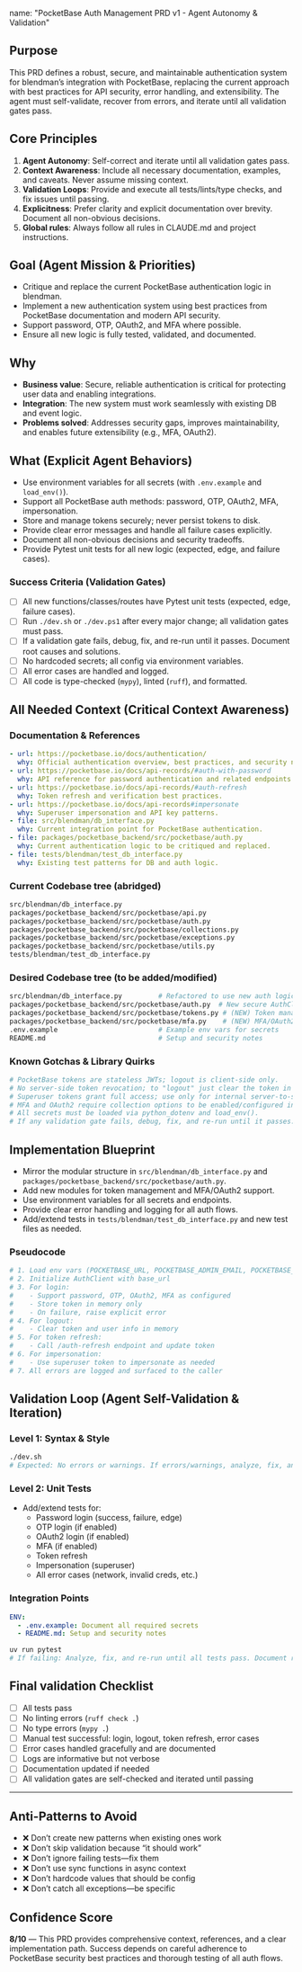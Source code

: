 
name: "PocketBase Auth Management PRD v1 - Agent Autonomy & Validation"

## Purpose
This PRD defines a robust, secure, and maintainable authentication system for blendman’s integration with PocketBase, replacing the current approach with best practices for API security, error handling, and extensibility. The agent must self-validate, recover from errors, and iterate until all validation gates pass.

## Core Principles
1. **Agent Autonomy**: Self-correct and iterate until all validation gates pass.
2. **Context Awareness**: Include all necessary documentation, examples, and caveats. Never assume missing context.
3. **Validation Loops**: Provide and execute all tests/lints/type checks, and fix issues until passing.
4. **Explicitness**: Prefer clarity and explicit documentation over brevity. Document all non-obvious decisions.
5. **Global rules**: Always follow all rules in CLAUDE.md and project instructions.

## Goal (Agent Mission & Priorities)
- Critique and replace the current PocketBase authentication logic in blendman.
- Implement a new authentication system using best practices from PocketBase documentation and modern API security.
- Support password, OTP, OAuth2, and MFA where possible.
- Ensure all new logic is fully tested, validated, and documented.

## Why
- **Business value**: Secure, reliable authentication is critical for protecting user data and enabling integrations.
- **Integration**: The new system must work seamlessly with existing DB and event logic.
- **Problems solved**: Addresses security gaps, improves maintainability, and enables future extensibility (e.g., MFA, OAuth2).

## What (Explicit Agent Behaviors)
- Use environment variables for all secrets (with `.env.example` and `load_env()`).
- Support all PocketBase auth methods: password, OTP, OAuth2, MFA, impersonation.
- Store and manage tokens securely; never persist tokens to disk.
- Provide clear error messages and handle all failure cases explicitly.
- Document all non-obvious decisions and security tradeoffs.
- Provide Pytest unit tests for all new logic (expected, edge, and failure cases).

### Success Criteria (Validation Gates)
- [ ] All new functions/classes/routes have Pytest unit tests (expected, edge, failure cases).
- [ ] Run `./dev.sh` or `./dev.ps1` after every major change; all validation gates must pass.
- [ ] If a validation gate fails, debug, fix, and re-run until it passes. Document root causes and solutions.
- [ ] No hardcoded secrets; all config via environment variables.
- [ ] All error cases are handled and logged.
- [ ] All code is type-checked (`mypy`), linted (`ruff`), and formatted.

## All Needed Context (Critical Context Awareness)

### Documentation & References
```yaml
- url: https://pocketbase.io/docs/authentication/
  why: Official authentication overview, best practices, and security notes.
- url: https://pocketbase.io/docs/api-records/#auth-with-password
  why: API reference for password authentication and related endpoints.
- url: https://pocketbase.io/docs/api-records/#auth-refresh
  why: Token refresh and verification best practices.
- url: https://pocketbase.io/docs/api-records#impersonate
  why: Superuser impersonation and API key patterns.
- file: src/blendman/db_interface.py
  why: Current integration point for PocketBase authentication.
- file: packages/pocketbase_backend/src/pocketbase/auth.py
  why: Current authentication logic to be critiqued and replaced.
- file: tests/blendman/test_db_interface.py
  why: Existing test patterns for DB and auth logic.
```

### Current Codebase tree (abridged)
```bash
src/blendman/db_interface.py
packages/pocketbase_backend/src/pocketbase/api.py
packages/pocketbase_backend/src/pocketbase/auth.py
packages/pocketbase_backend/src/pocketbase/collections.py
packages/pocketbase_backend/src/pocketbase/exceptions.py
packages/pocketbase_backend/src/pocketbase/utils.py
tests/blendman/test_db_interface.py
```

### Desired Codebase tree (to be added/modified)
```bash
src/blendman/db_interface.py         # Refactored to use new auth logic
packages/pocketbase_backend/src/pocketbase/auth.py  # New secure AuthClient
packages/pocketbase_backend/src/pocketbase/tokens.py # (NEW) Token management utilities
packages/pocketbase_backend/src/pocketbase/mfa.py    # (NEW) MFA/OAuth2 logic
.env.example                         # Example env vars for secrets
README.md                            # Setup and security notes
```

### Known Gotchas & Library Quirks
```python
# PocketBase tokens are stateless JWTs; logout is client-side only.
# No server-side token revocation; to "logout" just clear the token in memory.
# Superuser tokens grant full access; use only for internal server-to-server.
# MFA and OAuth2 require collection options to be enabled/configured in PocketBase admin UI.
# All secrets must be loaded via python_dotenv and load_env().
# If any validation gate fails, debug, fix, and re-run until it passes. Document root causes and solutions.
```

## Implementation Blueprint
- Mirror the modular structure in `src/blendman/db_interface.py` and `packages/pocketbase_backend/src/pocketbase/auth.py`.
- Add new modules for token management and MFA/OAuth2 support.
- Use environment variables for all secrets and endpoints.
- Provide clear error handling and logging for all auth flows.
- Add/extend tests in `tests/blendman/test_db_interface.py` and new test files as needed.

### Pseudocode
```python
# 1. Load env vars (POCKETBASE_URL, POCKETBASE_ADMIN_EMAIL, POCKETBASE_ADMIN_PASSWORD, etc.)
# 2. Initialize AuthClient with base_url
# 3. For login:
#    - Support password, OTP, OAuth2, MFA as configured
#    - Store token in memory only
#    - On failure, raise explicit error
# 4. For logout:
#    - Clear token and user info in memory
# 5. For token refresh:
#    - Call /auth-refresh endpoint and update token
# 6. For impersonation:
#    - Use superuser token to impersonate as needed
# 7. All errors are logged and surfaced to the caller
```

## Validation Loop (Agent Self-Validation & Iteration)

### Level 1: Syntax & Style
```bash
./dev.sh
# Expected: No errors or warnings. If errors/warnings, analyze, fix, and re-run until passing.
```

### Level 2: Unit Tests
- Add/extend tests for:
  - Password login (success, failure, edge)
  - OTP login (if enabled)
  - OAuth2 login (if enabled)
  - MFA (if enabled)
  - Token refresh
  - Impersonation (superuser)
  - All error cases (network, invalid creds, etc.)

### Integration Points
```yaml
ENV:
  - .env.example: Document all required secrets
  - README.md: Setup and security notes
```

```bash
uv run pytest
# If failing: Analyze, fix, and re-run until all tests pass. Document root causes and solutions.
```

## Final validation Checklist
- [ ] All tests pass
- [ ] No linting errors (`ruff check .`)
- [ ] No type errors (`mypy .`)
- [ ] Manual test successful: login, logout, token refresh, error cases
- [ ] Error cases handled gracefully and are documented
- [ ] Logs are informative but not verbose
- [ ] Documentation updated if needed
- [ ] All validation gates are self-checked and iterated until passing

---

## Anti-Patterns to Avoid
- ❌ Don’t create new patterns when existing ones work
- ❌ Don’t skip validation because “it should work”
- ❌ Don’t ignore failing tests—fix them
- ❌ Don’t use sync functions in async context
- ❌ Don’t hardcode values that should be config
- ❌ Don’t catch all exceptions—be specific

## Confidence Score
**8/10** — This PRD provides comprehensive context, references, and a clear implementation path. Success depends on careful adherence to PocketBase security best practices and thorough testing of all auth flows.
